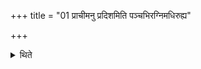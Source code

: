 +++
title = "01 प्राचीमनु प्रदिशमिति पञ्चभिरग्निमधिरुह्य"

+++

<details><summary>थिते</summary>

प्राचीमनु प्रदिशमिति पञ्चभिरग्निमधिरुह्य नक्तोषासाग्ने सहस्राक्षेति द्वाभ्यां संहिताभ्यां दध्नः पूर्णामौदुम्बरीं स्वयमातृणायां जुहोति १
</details>
